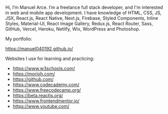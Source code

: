 Hi, I’m Manuel Arce. I’m a freelance full stack developer, and I'm interested in web and mobile app development. I have knowledge of HTML, CSS, JS, JSX, React.js, React Native, Next.js, Firebase, Styled Components, Inline Styles, Material-UI, React Image Gallery, Redux.js, React Router, Sass, GitHub, Vercel, Heroku, Netlify, Wix, WordPress and Photoshop.

My portfolio:

https://manuel040192.github.io/

Websites I use for learning and practicing:

- https://www.w3schools.com/
- https://morioh.com/
- https://github.com/
- https://www.codecademy.com/
- https://www.freecodecamp.org/
- https://beta.reactjs.org/
- https://www.frontendmentor.io/
- https://www.youtube.com/

<!---
manuel040192/manuel040192 is a ✨ special ✨ repository because its `README.md` (this file) appears on your GitHub profile.
You can click the Preview link to take a look at your changes.
--->
